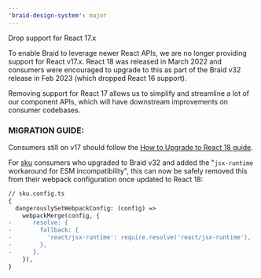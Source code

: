 ```yaml
---
'braid-design-system': major
---
```


Drop support for React 17.x

To enable Braid to leverage newer React APIs, we are no longer providing support for React v17.x.
React 18 was released in March 2022 and consumers were encouraged to upgrade to this as part of the Braid v32 release in Feb 2023 (which dropped React 16 support).

Removing support for React 17 allows us to simplify and streamline a lot of our component APIs, which will have downstream improvements on consumer codebases.

### MIGRATION GUIDE:
Consumers still on v17 should follow the [How to Upgrade to React 18 guide].

For [sku] consumers who upgraded to Braid v32 and added the "`jsx-runtime` workaround for ESM incompatibility", this can now be safely removed this from their webpack configuration once updated to React 18:

```diff
// sku.config.ts
{
  dangerouslySetWebpackConfig: (config) =>
    webpackMerge(config, {
-      resolve: {
-        fallback: {
-          'react/jsx-runtime': require.resolve('react/jsx-runtime'),
-        },
-      },
    }),
}
```

[sku]: https://seek-oss.github.io/sku/
[How to Upgrade to React 18 guide]: https://react.dev/blog/2022/03/08/react-18-upgrade-guide
[migration guide]: https://seek-oss.github.io/braid-design-system/releases#32.0.0
